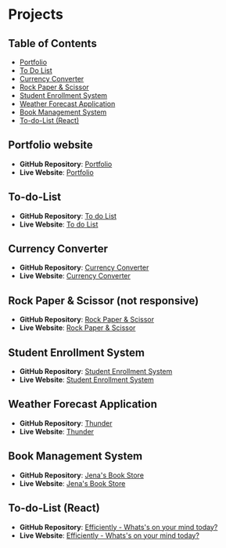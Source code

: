 # Projects

## Table of Contents
- [Portfolio](#portfolio-website)
- [To Do List](#to-do-list)
- [Currency Converter](#currency-converter)
- [Rock Paper & Scissor](#rock-paper--scissor-not-responsive)
- [Student Enrollment System](#student-enrollment-system)
- [Weather Forecast Application](#weather-forecast-application)
- [Book Management System](#book-management-system)
- [To-do-List (React)](#to-do-list-react)


## Portfolio website 
- **GitHub Repository**: [Portfolio](https://github.com/pradeep13jena/My-Portfolio-Website)
- **Live Website**: [Portfolio](https://pradeepjena.netlify.app/)
   
## To-do-List
- **GitHub Repository**: [To do List](https://github.com/pradeep13jena/to-do-list)
- **Live Website**: [To do List](https://pradeep13jena.github.io/to-do-list/)
   
## Currency Converter
- **GitHub Repository**: [Currency Converter](https://github.com/pradeep13jena/Currency-converter)
- **Live Website**: [Currency Converter](https://pradeep13jena.github.io/Currency-converter/)
   
## Rock Paper & Scissor (not responsive)
- **GitHub Repository**: [Rock Paper & Scissor](https://github.com/pradeep13jena/rockPaperandScissors)
- **Live Website**: [Rock Paper & Scissor](https://pradeep13jena.github.io/rockPaperandScissors/)
   
## Student Enrollment System
- **GitHub Repository**: [Student Enrollment System](https://github.com/pradeep13jena/Student-Enrollment-System)
- **Live Website**: [Student Enrollment System](https://pradeep13jena.github.io/Student-Enrollment-System/)

## Weather Forecast Application
- **GitHub Repository**: [Thunder](https://github.com/pradeep13jena/Weather-Forecast)
- **Live Website**: [Thunder](https://thunder-pradeep13jenas-projects.vercel.app/)

## Book Management System
- **GitHub Repository**: [Jena's Book Store](https://github.com/pradeep13jena/JenaBookstoreReact)
- **Live Website**: [Jena's Book Store](https://jenasbookstore.netlify.app/)

## To-do-List (React)
- **GitHub Repository**: [Efficiently - Whats's on your mind today?](https://github.com/pradeep13jena/Efficiently-ReactJS)
- **Live Website**: [Efficiently - Whats's on your mind today?](https://efficiently.vercel.app/)
